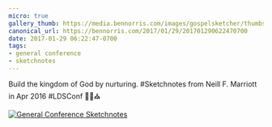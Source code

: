 ```yaml
---
micro: true
gallery_thumb: https://media.bennorris.com/images/gospelsketcher/thumbs/apr-16-0-marriott.jpg
canonical_url: https://bennorris.com/2017/01/29/201701290622470700
date: 2017-01-29 06:22:47-0700
tags:
- general conference
- sketchnotes
---
```


Build the kingdom of God by nurturing. #Sketchnotes from Neill F. Marriott in Apr 2016 #LDSConf ✍🏼⛪️

[![General Conference Sketchnotes](https://media.bennorris.com/images/gospelsketcher/general-conference/apr-2016/apr-16-0-marriott.jpg)](https://media.bennorris.com/images/gospelsketcher/general-conference/apr-2016/apr-16-0-marriott.jpg)
